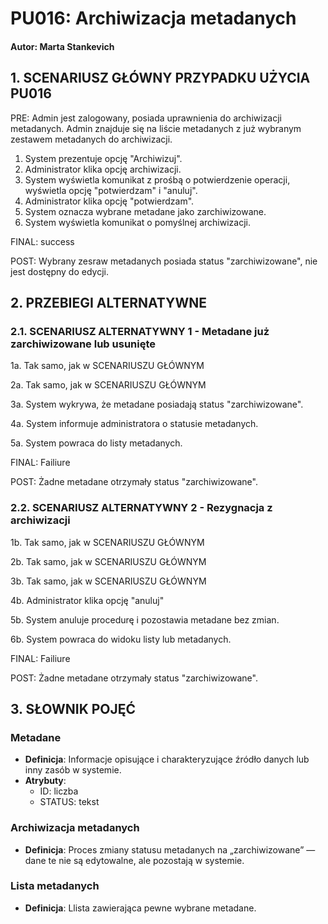 # PU016: Archiwizacja metadanych

#### Autor: Marta Stankevich

## 1. SCENARIUSZ GŁÓWNY PRZYPADKU UŻYCIA PU016

PRE: Admin jest zalogowany, posiada uprawnienia do archiwizacji metadanych. Admin znajduje się na liście metadanych z już wybranym zestawem metadanych do archiwizacji.

1. System prezentuje opcję "Archiwizuj".
2. Administrator klika opcję archiwizacji.  
3. System wyświetla komunikat z prośbą o potwierdzenie operacji, wyświetla opcję "potwierdzam" i "anuluj".
4. Administrator klika opcję "potwierdzam".  
5. System oznacza wybrane metadane jako zarchiwizowane.  
6. System wyświetla komunikat o pomyślnej archiwizacji.

FINAL: success

POST: Wybrany zesraw metadanych posiada status "zarchiwizowane", nie jest dostępny do edycji.

## 2. PRZEBIEGI ALTERNATYWNE

### 2.1. SCENARIUSZ ALTERNATYWNY 1 - Metadane już zarchiwizowane lub usunięte

1a. Tak samo, jak w SCENARIUSZU GŁÓWNYM

2a. Tak samo, jak w SCENARIUSZU GŁÓWNYM

3a. System wykrywa, że metadane posiadają status "zarchiwizowane".

4a. System informuje administratora o statusie metadanych.  

5a. System powraca do listy metadanych.

FINAL: Failiure

POST: Żadne metadane otrzymały status "zarchiwizowane".


### 2.2. SCENARIUSZ ALTERNATYWNY 2 - Rezygnacja z archiwizacji  

1b. Tak samo, jak w SCENARIUSZU GŁÓWNYM

2b. Tak samo, jak w SCENARIUSZU GŁÓWNYM

3b. Tak samo, jak w SCENARIUSZU GŁÓWNYM

4b. Administrator klika opcję "anuluj"  

5b. System anuluje procedurę i pozostawia metadane bez zmian.

6b. System powraca do widoku listy lub metadanych.

FINAL: Failiure

POST: Żadne metadane otrzymały status "zarchiwizowane".


## 3. SŁOWNIK POJĘĆ

### Metadane   
- **Definicja**: Informacje opisujące i charakteryzujące źródło danych lub inny zasób w systemie.
- **Atrybuty**: 
  - ID: liczba
  - STATUS: tekst


### Archiwizacja metadanych  
- **Definicja**: Proces zmiany statusu metadanych na „zarchiwizowane” — dane te nie są edytowalne, ale pozostają w systemie.  


### Lista metadanych
- **Definicja**: Llista zawierająca pewne wybrane metadane.


